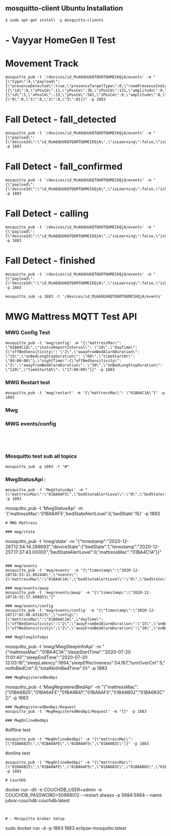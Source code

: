 
## mosquitto-client Ubuntu Installation
```
$ sudo apt-get install -y mosquitto-clients
```


# - Vayyar HomeGen II Test
# Movement Track
```
mosquitto_pub -t '/devices/id_MzA6QUU6QTQ6RTQ6MEI6QjA/events' -m "{\"type\":4,\"payload\":{\"presenceDetected\":true,\"presenceTargetType\":0,\"roomPresenceIndication\":1,\"timestamp\":1602057924061,\"trackerTargets\":[{\"id\":0,\"xPosCm\":11,\"yPosCm\":36,\"zPosCm\":131,\"amplitude\":0,\"posture\":1},{\"id\":5,\"xPosCm\":-33,\"yPosCm\":581,\"zPosCm\":9,\"amplitude\":0,\"posture\":3}],\"presenceRegionMap\":{\"0\":0,\"1\":0,\"2\":0,\"3\":0}}}" -p 1883
```
# Fall Detect - fall_detected
```
mosquitto_pub -t '/devices/id_MzA6QUU6QTQ6RTQ6MEI6QjA/events' -m "{\"payload\":{\"deviceId\":\"id_MzA6QUU6QTQ6RTQ6MEI6QjA\",\"isLearning\":false,\"isSilent\":false,\"isSimulated\":false,\"status\":\"fall_detected\",\"statusUpdateTimestamp\":1603076788003,\"timestamp\":1603076788003,\"type\":\"fall\"},\"type\":5}" -p 1883
```
# Fall Detect - fall_confirmed
```
mosquitto_pub -t '/devices/id_MzA6QUU6QTQ6RTQ6MEI6QjA/events' -m "{\"payload\":{\"deviceId\":\"id_MzA6QUU6QTQ6RTQ6MEI6QjA\",\"isLearning\":false,\"isSilent\":false,\"isSimulated\":false,\"status\":\"fall_confirmed\",\"statusUpdateTimestamp\":1603076788003,\"timestamp\":1603076795004,\"endTimestamp\":1603076795004,\"type\":\"fall\",\"eventId\":\"ga0y5ur7bK85qnP1uTq4\"},\"type\":5}" -p 1883
```
# Fall Detect - calling
```
mosquitto_pub -t '/devices/id_MzA6QUU6QTQ6RTQ6MEI6QjA/events' -m "{\"payload\":{\"deviceId\":\"id_MzA6QUU6QTQ6RTQ6MEI6QjA\",\"isLearning\":false,\"isSilent\":false,\"isSimulated\":false,\"status\":\"calling\",\"statusUpdateTimestamp\":1603076795004,\"timestamp\":1603076802104,\"endTimestamp\":1603076802104,\"type\":\"fall\",\"eventId\":\"ga0y5ur7bK85qnP1uTq4\"},\"type\":5}" -p 1883
```
# Fall Detect - finished
```
mosquitto_pub -t '/devices/id_MzA6QUU6QTQ6RTQ6MEI6QjA/events' -m "{\"payload\":{\"deviceId\":\"id_MzA6QUU6QTQ6RTQ6MEI6QjA\",\"isLearning\":false,\"isSilent\":false,\"isSimulated\":false,\"status\":\"finished\",\"statusUpdateTimestamp\":1603076802104,\"timestamp\":1603076831113,\"endTimestamp\":1603076831113,\"type\":\"fall\",\"eventId\":\"ga0y5ur7bK85qnP1uTq4\"},\"type\":5}" -p 1883
```
```
mosquitto_sub -p 1883 -t '/devices/id_MzA6QUU6QTQ6RTQ6MEI6QjA/events' 
```

# MWG Mattress MQTT Test API

### MWG Config Test
```
mosquitto_pub -t 'mwg/config' -m "{\"mattressMac\": \"01BA4C1A\",\"statusReportInterval\": \"10\",\"dayTime\":{\"offBedSensitivity\": \"2\",\"awayFromBedAlarmDuration\": \"15\",\"onBedLongStayDuration\": \"60\",\"timeStartAt\": \"09:00:00\"},\"nightTime\":{\"offBedSensitivity\": \"2\",\"awayFromBedAlarmDuration\": \"30\",\"onBedLongStayDuration\": \"120\",\"timeStartAt\": \"17:00:00\"}}" -p 1883
```

### MWG Restart test
```
mosquitto_pub -t 'mwg/restart' -m "{\"mattressMac\": \"01BA4C1A\"}" -p 1883
```
### Mwg 

### MWG events/config
```




```
### Mosquitto test sub all topics
```
mosquitto_sub -p 1883 -t "#"
```
### MwgStatusApi :  
```
mosquitto_pub -t 'MwgStatusApi' -m "{\"mattressMac\":\"01BA6AF5\",\"bedStateAlertLevel\":\"0\",\"bedState\":\"15\"}" -p 1883
```
mosquitto_pub -t 'MwgStatusApi' -m '{'mattressMac':'01BA6AF5','bedStateAlertLevel':0,'bedState':15}' -p 1883
```
# MWG Mattress

### mwg/state
```
mosquitto_pub -t 'mwg/state' -m "{\"timestamp\":\"2020-12-28T12:54:14.288693\",\"deviceState\":{\"bedState\":1,\"timestamp\":\"2020-12-25T17:37:43.00000\",\"bedStateAlertLevel\":0,\"mattressMac\":\"01BA4C1A\"}}"
```

### mwg/events
mosquitto_pub -t 'mwg/events' -m "{\"timestamp\":\"2020-12-28T16:53:12.052448\",\"events\":{\"mattressMac\":\"01BA4C1A\",\"bedStateAlertLevel\":\"0\",\"bedState\":\"208\"}}"

### mwg/events/pwup
mosquitto_pub -t 'mwg/events/pwup' -m "{\"timestamp\":\"2020-12-28T16:52:17.680851\"}"

### mwg/events/config
mosquitto_pub -t 'mwg/events/config' -m "{\"timestamp\":\"2020-12-28T17:02:06.631823\",\"config\":{\"mattressMac\":\"01B0A4C1A\",\"dayTime\":{\"offBedSensitivity\":\"2\",\"awayFromBedAlarmDuration\":\"15\",\"onBedLongStayDuration\":\"60\",\"timeStartAt\":\"9:00:00\"},\"nightTime\":{\"offBedSensitivity\":\"2\",\"awayFromBedAlarmDuration\":\"30\",\"onBedLongStayDuration\":\"120\",\"timeStartAt\":\"17:00:00\"}}}"

### MwgSleepInfoApi 
```
mosquitto_pub -t 'mwg/MwgSleepInfoApi' -m "{\"mattressMac\":\"01BA4C1A\",\"sleepStartTime\":\"2020-07-20 11:01:40\",\"sleepEndTime\":\"2020-07-20 12:03:16\",\"sleepLatency\":1694,\"sleepEffectiveness\":54.167,\"turnOverCnt\":5,\"notInBedCnt\":0,\"totalNotInBedTime\":0}" -p 1883
```
### MwgRegisteredBedApi
```
mosquitto_pub -t 'MwgRegisteredBedApi' -m "{\"mattressMac\":[\"01BA6B25\",\"01BA6AFE\",\"01BA6B41\",\"01BA6AF5\",\"01BA6B02\",\"01BA6B3C\"]}" -p 1883
```
### MwgRegisteredBedApi/Request
mosquitto_pub -t 'MwgRegisteredBedApi/Request' -m "{}" -p 1883

### MwgOnlineBedApi
```
#offline test
```
mosquitto_pub -t "MwgOnlineBedApi" -m "{\"mattressMac\":[\"01BA6B25\",\"01BA6AFE\",\"01BA6AF5\",\"01BA6B3C\"]}" -p 1883
```
#online test
```
mosquitto_pub -t "MwgOnlineBedApi" -m "{\"mattressMac\":[\"01BA6B25\",\"01BA6AFE\",\"01BA6AF5\",\"01BA6B3C\",\"01BA6B02\",\"01BA6B41\",\"01BBAA33\"]}" -p 1883

# CouchDb
```
docker run -dit -e COUCHDB_USER=admin -e COUCHDB_PASSWORD=50868012 --restart always -p 5984:5984 --name jubox-couchdb couchdb:latest
```


# - Mosquitto broker Setup
```
sudo docker run -d -p 1883:1883 eclipse-mosquitto:latest
```